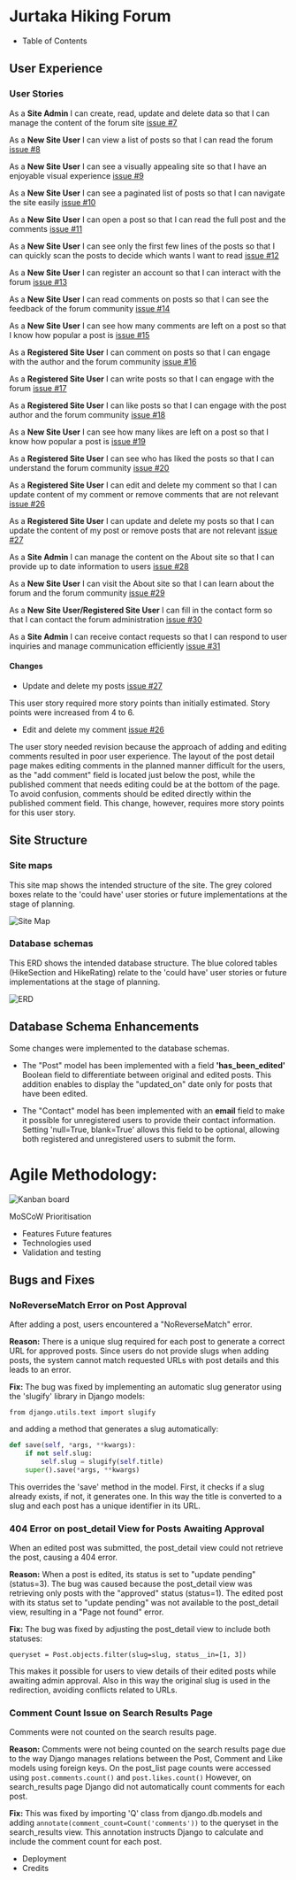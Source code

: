 # Jurtaka Hiking Forum

- Table of Contents
## User Experience

### User Stories

As a **Site Admin** I can create, read, update and delete data so that I can manage the content of the forum site [issue #7](https://github.com/lienebriede/jurtaka/issues/7) 

As a **New Site User** I can view a list of posts so that I can read the forum [issue #8](https://github.com/lienebriede/jurtaka/issues/8)

As a **New Site User** I can see a visually appealing site so that I have an enjoyable visual experience [issue #9](https://github.com/lienebriede/jurtaka/issues/9)

As a **New Site User** I can see a paginated list of posts so that I can navigate the site easily [issue #10](https://github.com/lienebriede/jurtaka/issues/10)

As a **New Site User** I can open a post so that I can read the full post and the comments [issue #11](https://github.com/lienebriede/jurtaka/issues/11)

As a **New Site User** I can see only the first few lines of the posts so that I can quickly scan the posts to decide which wants I want to read [issue #12](https://github.com/lienebriede/jurtaka/issues/12)

As a **New Site User** I can register an account so that I can interact with the forum [issue #13](https://github.com/lienebriede/jurtaka/issues/13)

As a **New Site User** I can read comments on posts so that I can see the feedback of the forum community [issue #14](https://github.com/lienebriede/jurtaka/issues/14)

As a **New Site User** I can see how many comments are left on a post so that I know how popular a post is [issue #15](https://github.com/lienebriede/jurtaka/issues/15)

As a **Registered Site User** I can comment on posts so that I can engage with the author and the forum community [issue #16](https://github.com/lienebriede/jurtaka/issues/16)

As a **Registered Site User** I can write posts so that I can engage with the forum [issue #17](https://github.com/lienebriede/jurtaka/issues/17)

As a **Registered Site User** I can like posts so that I can engage with the post author and the forum community [issue #18](https://github.com/lienebriede/jurtaka/issues/18)

As a **New Site User** I can see how many likes are left on a post so that I know how popular a post is [issue #19](https://github.com/lienebriede/jurtaka/issues/19)

As a **Registered Site User** I can see who has liked the posts so that I can understand the forum community [issue #20](https://github.com/lienebriede/jurtaka/issues/20)

As a **Registered Site User** I can edit and delete my comment so that I can update content of my comment or remove comments that are not relevant [issue #26](https://github.com/lienebriede/jurtaka/issues/26)

As a **Registered Site User** I can update and delete my posts so that I can update the content of my post or remove posts that are not relevant [issue #27](https://github.com/lienebriede/jurtaka/issues/27)

As a **Site Admin** I can manage the content on the About site so that I can provide up to date information to users [issue #28](https://github.com/lienebriede/jurtaka/issues/28)

As a **New Site User** I can visit the About site so that I can learn about the forum and the forum community [issue #29](https://github.com/lienebriede/jurtaka/issues/29)

As a **New Site User/Registered Site User** I can fill in the contact form so that I can contact the forum administration [issue #30](https://github.com/lienebriede/jurtaka/issues/30)

As a **Site Admin** I can receive contact requests so that I can respond to user inquiries and manage communication efficiently [issue #31](https://github.com/lienebriede/jurtaka/issues/31)


#### Changes

- Update and delete my posts [issue #27](https://github.com/lienebriede/jurtaka/issues/27)

This user story required more story points than initially estimated. Story points were increased from 4 to 6.

- Edit and delete my comment [issue #26](https://github.com/lienebriede/jurtaka/issues/26)

The user story needed revision because the approach of adding and editing comments resulted in poor user experience. The layout of the post detail page makes editing comments in the planned manner difficult for the users, as the "add comment" field is located just below the post, while the published comment that needs editing could be at the bottom of the page. To avoid confusion, comments should be edited directly within the published comment field. This change, however, requires more story points for this user story.

## Site Structure
    
### Site maps

This site map shows the intended structure of the site. The grey colored boxes relate to the 'could have' user stories or future implementations at the stage of planning.

![Site Map](/documentation/sitemap_jurtaka.png)


### Database schemas

This ERD shows the intended database structure. The blue colored tables (HikeSection and HikeRating) relate to the 'could have' user stories or future implementations at the stage of planning.

![ERD](/documentation/db_schema_jurtaka.png)

## Database Schema Enhancements

Some changes were implemented to the database schemas. 

- The "Post" model has been implemented with a field **'has_been_edited'** Boolean field to differentiate between original and edited posts. This addition enables to display the "updated_on" date only for posts that have been edited.  

- The "Contact" model has been implemented with an **email** field to make it possible for unregistered users to provide their contact information. Setting 'null=True, blank=True' allows this field to be optional, allowing both registered and unregistered users to submit the form. 
 	
# Agile Methodology:

![Kanban board](/documentation/kanban_screenshot.png)


  MoSCoW Prioritisation
-	Features
  Future features
-	Technologies used
-	Validation and testing

## Bugs and Fixes

### NoReverseMatch Error on Post Approval

After adding a post, users encountered a "NoReverseMatch" error.

**Reason:** There is a unique slug required for each post to generate a correct URL for approved posts. Since users do not provide slugs when adding posts, the system cannot match requested URLs with post details and this leads to an error.

**Fix:** The bug was fixed by implementing an automatic slug generator using the 'slugify' library in Django models:

```from django.utils.text import slugify```

and adding a method that generates a slug automatically:

```python
def save(self, *args, **kwargs):
    if not self.slug:
        self.slug = slugify(self.title)
    super().save(*args, **kwargs)
```

This overrides the 'save' method in the model. First, it checks if a slug already exists, if not, it generates one.  In this way the title is converted to a slug and each post has a unique identifier in its URL.

### 404 Error on post_detail View for Posts Awaiting Approval

When an edited post was submitted, the post_detail view could not retrieve the post, causing a 404 error. 

**Reason:** When a post is edited, its status is set to "update pending" (status=3). The bug was caused because the post_detail view was retrieving only posts with the "approved" status (status=1). The edited post with its status set to "update pending" was not available to the post_detail view, resulting in a "Page not found" error.

**Fix:** The bug was fixed by adjusting the post_detail view to include both statuses:

```queryset = Post.objects.filter(slug=slug, status__in=[1, 3])```

This makes it possible for users to view details of their edited posts while awaiting admin approval. Also in this way the original slug is used in the redirection, avoiding conflicts related to URLs.

### Comment Count Issue on Search Results Page

Comments were not counted on the search results page.

**Reason:** Comments were not being counted on the search results page due to the way Django manages relations between the Post, Comment and Like models using foreign keys. On the post_list page counts were accessed using ```post.comments.count()``` and ```post.likes.count()```
However, on search_results page Django did not automatically count comments for each post. 

**Fix:** This was fixed by importing 'Q' class from django.db.models and adding ```annotate(comment_count=Count('comments'))``` to the queryset in the search_results view. This annotation instructs Django to calculate and include the comment count for each post.


-	Deployment
-	Credits

